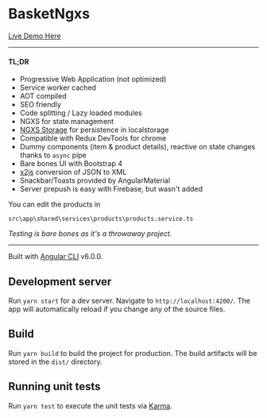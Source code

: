 # BasketNgxs

[Live Demo Here](https://eworx-excercise.firebaseapp.com)

---

#### TL;DR

* Progressive Web Application (not optimized)
* Service worker cached
* AOT compiled
* SEO friendly
* Code splitting / Lazy loaded modules
* NGXS for state management
* [NGXS Storage](https://ngxs.gitbook.io/ngxs/plugins/storage) for persistence in localstorage
* Compatible with Redux DevTools for chrome
* Dummy components (item & product details), reactive on state changes thanks to `async` pipe
* Bare bones UI with Bootstrap 4
* [x2js](https://github.com/x2js/x2js) conversion of JSON to XML
* Snackbar/Toasts provided by AngularMaterial
* Server prepush is easy with Firebase, but wasn't added

You can edit the products in 

    src\app\shared\services\products\products.service.ts

_Testing is bare bones as it's a throwaway project._

---

Built with [Angular CLI](https://github.com/angular/angular-cli) v6.0.0.

## Development server

Run `yarn start` for a dev server. Navigate to `http://localhost:4200/`. The app will automatically reload if you change any of the source files.

## Build

Run `yarn build` to build the project for production. The build artifacts will be stored in the `dist/` directory.

## Running unit tests

Run `yarn test` to execute the unit tests via [Karma](https://karma-runner.github.io).
